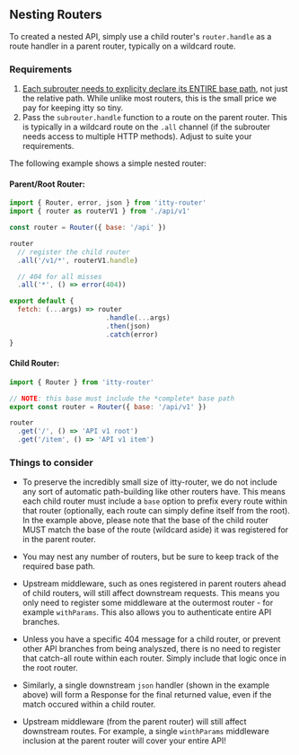 <script>
  import SEO from '~/components/SEO.svelte'
</script>

<!-- MARKUP -->
<SEO
  title="itty-router"
  subtitle="Nesting Routers"
  description="How to nest routers for deep APIs within itty-router."
  />

## Nesting Routers
To created a nested API, simply use a child router's `router.handle` as a route handler in a parent router, typically on a wildcard route.  

### Requirements
1. <u>Each subrouter needs to explicity declare its ENTIRE base path</u>, not just the relative path. While unlike most routers, this is the small price we pay for keeping itty so tiny.
1. Pass the `subrouter.handle` function to a route on the parent router.  This is typically in a wildcard route on the `.all` channel (if the subrouter needs access to multiple HTTP methods).  Adjust to suite your requirements.

The following example shows a simple nested router:

#### Parent/Root Router:
```js
import { Router, error, json } from 'itty-router'
import { router as routerV1 } from './api/v1'

const router = Router({ base: '/api' })

router
  // register the child router
  .all('/v1/*', routerV1.handle)

  // 404 for all misses
  .all('*', () => error(404))

export default {
  fetch: (...args) => router
                        .handle(...args)
                        .then(json)
                        .catch(error)
}
```

#### Child Router:
```js
import { Router } from 'itty-router'

// NOTE: this base must include the *complete* base path
export const router = Router({ base: '/api/v1' })

router
  .get('/', () => 'API v1 root')
  .get('/item', () => 'API v1 item')
```

### Things to consider
- To preserve the incredibly small size of itty-router, we do not include any sort of automatic path-building like other routers have.  This means each child router must include a `base` option to prefix every route within that router (optionally, each route can simply define itself from the root).  In the example above, please note that the base of the child router MUST match the base of the route (wildcard aside) it was registered for in the parent router.

- You may nest any number of routers, but be sure to keep track of the required base path.

- Upstream middleware, such as ones registered in parent routers ahead of child routers, will still affect downstream requests.  This means you only need to register some middleware at the outermost router - for example `withParams`.  This also allows you to authenticate entire API branches.

- Unless you have a specific 404 message for a child router, or prevent other API branches from being analyszed, there is no need to register that catch-all route within each router.  Simply include that logic once in the root router.

- Similarly, a single downstream `json` handler (shown in the example above) will form a Response for the final returned value, even if the match occured within a child router.

- Upstream middleware (from the parent router) will still affect downstream routes.  For example, a single `winthParams` middleware inclusion at the parent router will cover your entire API!
